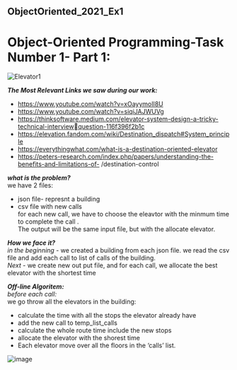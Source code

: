 ## ObjectOriented_2021_Ex1


# Object-Oriented Programming-Task Number 1- Part 1:

![Elevator1](https://user-images.githubusercontent.com/93086649/141957290-3393d480-9653-4597-814c-770febf18583.jpg)

***The Most Relevant Links we saw during our work:***
- https://www.youtube.com/watch?v=xOayymoIl8U
- https://www.youtube.com/watch?v=siqiJAJWUVg
- https://thinksoftware.medium.com/elevator-system-design-a-tricky-technical-interviewquestion-116f396f2b1c
- https://elevation.fandom.com/wiki/Destination_dispatch#System_principle
- https://everythingwhat.com/what-is-a-destination-oriented-elevator
- https://peters-research.com/index.php/papers/understanding-the-benefits-and-limitations-of-
 /destination-control

***what is the problem?***  
we have 2 files:  
- json file- represnt a building 
- csv file with new calls      
for each new call, we have to choose the eleavtor with the minmum time to complete the call .   
The output will be the same input file, but with the allocate elevator.

***How we face it?***   
  *in the beginning* - we created a building from each json file.
we read the csv file and add each call to list of calls of the building.  
*Next* - we create new out put file, and for each call, we allocate the best elevator with the shortest time


***Off-line Algoritem:***   
*before each call:*   
  we go throw all the elevators in the building:
  - calculate the time with all the stops the elevator already have
  - add the new call to temp_list_calls
  - calculate the whole route time include the new stops
  - allocate the elevator with the shorest time
 - Each elevator move over all the floors in the ‘calls’ list.  



![image](https://user-images.githubusercontent.com/93086649/142676721-20abad35-64aa-4c2d-a753-ee223a2e6d94.png)
